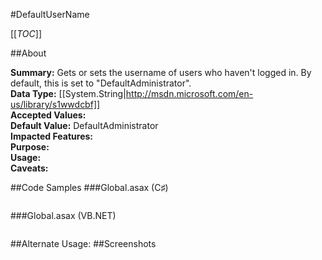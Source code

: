 #DefaultUserName

[[_TOC_]]

##About

**Summary:**  Gets or sets the username of users who haven't logged in. By default, this is set to "DefaultAdministrator".   
**Data Type:** [[System.String|http://msdn.microsoft.com/en-us/library/s1wwdcbf]]  
**Accepted Values:**   
**Default Value:** DefaultAdministrator  
**Impacted Features:**   
**Purpose:**   
**Usage:**   
**Caveats:**   

##Code Samples
###Global.asax (C♯)

```csharp
```

###Global.asax (VB.NET)

```visualbasic
```
##Alternate Usage: 
##Screenshots
